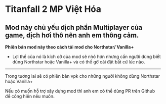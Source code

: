 # Titanfall 2 MP Việt Hóa

Mod này chủ yếu dịch phần Multiplayer của game, dịch hơi thô nên anh em thông cảm.
-----------------
**Phiên bản mod này theo cách tải mod cho Northstar/ Vanilla+**

- Lợi thế của nó là kích cở của mod sẽ nhỏ hơn nhưng cần người dùng biết dùng Northstar hoặc Vanilla+ và có thể gỡ cài đặt bất cứ lúc nào.

------------------

Trong tương lai sẽ có phiên bản vpk cho những người không dùng Northstar hoặc Vanilla+

Nếu có muốn hỗ trợ xây dựng mod thì anh em có thể dùng PR trên Github để cống hiến nếu muốn.
